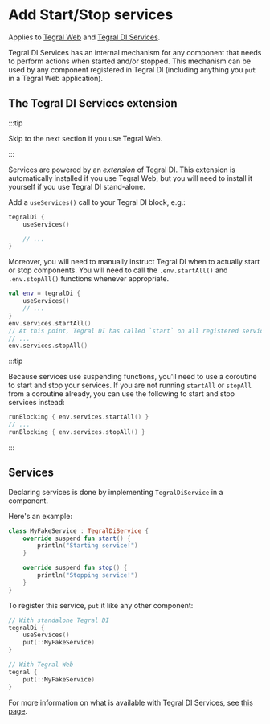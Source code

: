 # Add Start/Stop services

Applies to [Tegral Web](../modules/web/index.md) and [Tegral DI Services](../modules/core/di/extensions/services.md).

Tegral DI Services has an internal mechanism for any component that needs to perform actions when started and/or stopped. This mechanism can be used by any component registered in Tegral DI (including anything you `put` in a Tegral Web application).

## The Tegral DI Services extension

:::tip

Skip to the next section if you use Tegral Web.

:::

Services are powered by an _extension_ of Tegral DI. This extension is automatically installed if you use Tegral Web, but you will need to install it yourself if you use Tegral DI stand-alone.

Add a `useServices()` call to your Tegral DI block, e.g.:

```kotlin
tegralDi {
    useServices()

    // ...
}
```

Moreover, you will need to manually instruct Tegral DI when to actually start or stop components. You will need to call the `.env.startAll()` and `.env.stopAll()` functions whenever appropriate.

```kotlin
val env = tegralDi {
    useServices()
    // ...
}
env.services.startAll()
// At this point, Tegral DI has called `start` on all registered service components
// ...
env.services.stopAll()
```

:::tip

Because services use suspending functions, you'll need to use a coroutine to start and stop your services. If you are not running `startAll` or `stopAll` from a coroutine already, you can use the following to start and stop services instead:

```kotlin
runBlocking { env.services.startAll() }
// ...
runBlocking { env.services.stopAll() }
```

:::

## Services

Declaring services is done by implementing `TegralDiService` in a component.

Here's an example:

```kotlin
class MyFakeService : TegralDiService {
    override suspend fun start() {
        println("Starting service!")
    }

    override suspend fun stop() {
        println("Stopping service!")
    }
}
```

To register this service, `put` it like any other component:

```kotlin
// With standalone Tegral DI
tegralDi {
    useServices()
    put(::MyFakeService)
}

// With Tegral Web
tegral {
    put(::MyFakeService)
}
```

For more information on what is available with Tegral DI Services, see [this page](../modules/core/di/extensions/services.md).

